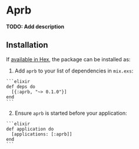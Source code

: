 # Aprb

**TODO: Add description**

## Installation

If [available in Hex](https://hex.pm/docs/publish), the package can be installed as:

  1. Add `aprb` to your list of dependencies in `mix.exs`:

    ```elixir
    def deps do
      [{:aprb, "~> 0.1.0"}]
    end
    ```

  2. Ensure `aprb` is started before your application:

    ```elixir
    def application do
      [applications: [:aprb]]
    end
    ```

